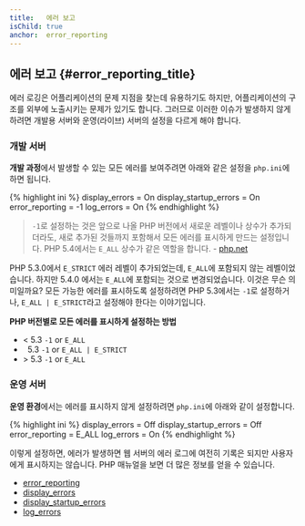 ```yaml
---
title:   에러 보고
isChild: true
anchor:  error_reporting
---
```


## 에러 보고 {#error_reporting_title}

에러 로깅은 어플리케이션의 문제 지점을 찾는데 유용하기도 하지만, 어플리케이션의 구조를 외부에 노출시키는 문제가 있기도
합니다. 그러므로 이러한 이슈가 발생하지 않게 하려면 개발용 서버와 운영(라이브) 서버의 설정을 다르게 해야 합니다.

### 개발 서버

**개발 과정**에서 발생할 수 있는 모든 에러를 보여주려면 아래와 같은 설정을 `php.ini`에 하면 됩니다.

{% highlight ini %}
display_errors = On
display_startup_errors = On
error_reporting = -1
log_errors = On
{% endhighlight %}

> `-1`로 설정하는 것은 앞으로 나올 PHP 버전에서 새로운 레벨이나 상수가 추가되더라도, 새로 추가된 것들까지 포함해서 모든
> 에러를 표시하게 만드는 설정입니다. PHP 5.4에서는 `E_ALL` 상수가 같은 역할을 합니다. - 
> [php.net](https://secure.php.net/function.error-reporting)

PHP 5.3.0에서 `E_STRICT` 에러 레벨이 추가되었는데, `E_ALL`에 포함되지 않는 레벨이었습니다. 하지만 5.4.0 에서는
`E_ALL`에 포함되는 것으로 변경되었습니다. 이것은 무슨 의미일까요? 모든 가능한 에러를 표시하도록 설정하려면 PHP
5.3에서는 `-1`로 설정하거나, `E_ALL | E_STRICT`라고 설정해야 한다는 이야기입니다.

**PHP 버전별로 모든 에러를 표시하게 설정하는 방법**

* &lt; 5.3 `-1` or `E_ALL`
* &nbsp; 5.3 `-1` or `E_ALL | E_STRICT`
* &gt; 5.3 `-1` or `E_ALL`

### 운영 서버

**운영 환경**에서는 에러를 표시하지 않게 설정하려면 `php.ini`에 아래와 같이 설정합니다.

{% highlight ini %}
display_errors = Off
display_startup_errors = Off
error_reporting = E_ALL
log_errors = On
{% endhighlight %}

이렇게 설정하면, 에러가 발생하면 웹 서버의 에러 로그에 여전히 기록은 되지만 사용자에게 표시하지는 않습니다. PHP
매뉴얼을 보면 더 많은 정보를 얻을 수 있습니다.

* [error_reporting](https://secure.php.net/errorfunc.configuration#ini.error-reporting)
* [display_errors](https://secure.php.net/errorfunc.configuration#ini.display-errors)
* [display_startup_errors](https://secure.php.net/errorfunc.configuration#ini.display-startup-errors)
* [log_errors](https://secure.php.net/errorfunc.configuration#ini.log-errors)
